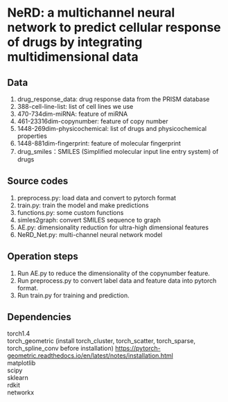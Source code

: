 # NeRD: a multichannel neural network to predict cellular response of drugs by integrating multidimensional data
## Data
1. drug_response_data: drug response data from the PRISM database  
2. 388-cell-line-list: list of cell lines we use  
3. 470-734dim-miRNA: feature of miRNA  
4. 461-23316dim-copynumber: feature of copy number  
5. 1448-269dim-physicochemical: list of drugs and physicochemical properties  
6. 1448-881dim-fingerprint: feature of molecular fingerprint  
7. drug_smiles：SMILES (Simplified molecular input line entry system) of drugs 
## Source codes
1. preprocess.py: load data and convert to pytorch format  
2. train.py: train the model and make predictions  
3. functions.py: some custom functions  
4. simles2graph: convert SMILES sequence to graph  
5. AE.py: dimensionality reduction for ultra-high dimensional features  
6. NeRD_Net.py: multi-channel neural network model 
## Operation steps
1. Run AE.py to reduce the dimensionality of the copynumber feature.  
2. Run preprocess.py to convert label data and feature data into pytorch format.  
3. Run train.py for training and prediction.
## Dependencies 
torch1.4  
torch_geometric (install torch_cluster, torch_scatter, torch_sparse, torch_spline_conv before installation) https://pytorch-geometric.readthedocs.io/en/latest/notes/installation.html  
matplotlib  
scipy  
sklearn  
rdkit  
networkx

